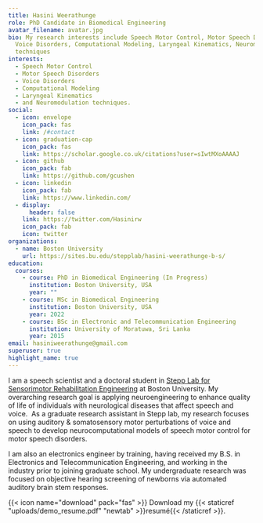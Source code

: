 ```yaml
---
title: Hasini Weerathunge
role: PhD Candidate in Biomedical Engineering
avatar_filename: avatar.jpg
bio: My research interests include Speech Motor Control, Motor Speech Disorders,
  Voice Disorders, Computational Modeling, Laryngeal Kinematics, Neuromodulation
  techniques
interests:
  - Speech Motor Control
  - Motor Speech Disorders
  - Voice Disorders
  - Computational Modeling
  - Laryngeal Kinematics
  - and Neuromodulation techniques.
social:
  - icon: envelope
    icon_pack: fas
    link: /#contact
  - icon: graduation-cap
    icon_pack: fas
    link: https://scholar.google.co.uk/citations?user=sIwtMXoAAAAJ
  - icon: github
    icon_pack: fab
    link: https://github.com/gcushen
  - icon: linkedin
    icon_pack: fab
    link: https://www.linkedin.com/
  - display:
      header: false
    link: https://twitter.com/Hasinirw
    icon_pack: fab
    icon: twitter
organizations:
  - name: Boston University
    url: https://sites.bu.edu/stepplab/hasini-weerathunge-b-s/
education:
  courses:
    - course: PhD in Biomedical Engineering (In Progress)
      institution: Boston University, USA
      year: ""
    - course: MSc in Biomedical Engineering
      institution: Boston University, USA
      year: 2022
    - course: BSc in Electronic and Telecommunication Engineering
      institution: University of Moratuwa, Sri Lanka
      year: 2015
email: hasiniweerathunge@gmail.com
superuser: true
highlight_name: true
---
```

I am a speech scientist and a doctoral student in [Stepp Lab for Sensorimotor Rehabilitation Engineering](https://sites.bu.edu/stepplab/) at Boston University. My overarching research goal is applying neuroengineering to enhance quality of life of individuals with neurological diseases that affect speech and voice.  As a graduate research assistant in Stepp lab, my research focuses on using auditory & somatosensory motor perturbations of voice and speech to develop neurocomputational models of speech motor control for motor speech disorders. 

I am also an electronics engineer by training, having received my B.S. in Electronics and Telecommunication Engineering, and working in the industry prior to joining graduate school. My undergraduate research was focused on objective hearing screening of newborns via automated auditory brain stem responses. 

{{< icon name="download" pack="fas" >}} Download my {{< staticref "uploads/demo_resume.pdf" "newtab" >}}resumé{{< /staticref >}}.